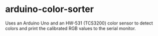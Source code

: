 # arduino-color-sorter
 Uses an Arduino Uno and an HW-531 (TCS3200) color sensor to detect colors and print the calibrated RGB values to the serial monitor.
